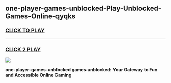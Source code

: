 
## one-player-games-unblocked-Play-Unblocked-Games-Online-qyqks
<h3>
<a href="https://premium76.site?title=one-player-games-unblocked&ref=25A">CLICK TO PLAY</a></h3>
<hr>

<h3>
<a href="https://premium76.site?title=one-player-games-unblocked&ref=25A">CLICK 2 PLAY</a>
  
</h3>

<a href="https://premium76.site?title=one-player-games-unblocked&ref=25A"><img src="https://clearcache.store/games.png"></a>


**one-player-games-unblocked games unblocked: Your Gateway to Fun and Accessible Online Gaming**
